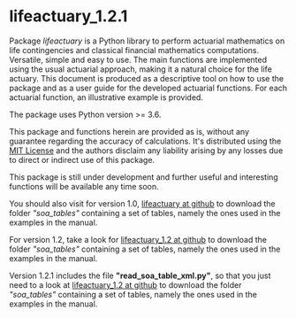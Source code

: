 # lifeactuary_1.2.1
Package *lifeactuary* is a Python library to perform actuarial mathematics on life contingencies and classical financial mathematics computations. Versatile, simple and easy to use. The main functions are implemented using the usual actuarial approach, making it a natural choice for the life actuary.
This document is produced as a descriptive tool on how to use the package and as a user guide for the developed actuarial functions. For each actuarial function, an illustrative example is provided. 
        
The package uses Python version >= 3.6.

This package and functions herein are provided as is, without any guarantee regarding the accuracy of calculations. It's distributed using the [MIT License](https://en.wikipedia.org/wiki/MIT_License) and the authors disclaim any liability arising by any losses due to direct or indirect use of this package.
    
This package is still under development and further useful and interesting functions will be available any time soon.

You should also visit for version 1.0, [lifeactuary at github](https://github.com/parcr/lifeactuary) to download the folder *"soa_tables"* containing a set of tables, namely the ones used in the examples in the manual.

For version 1.2, take a look for  [lifeactuary_1.2 at github](https://github.com/parcr/lifeactuary_1.2) to download the folder *"soa_tables"* containing a set of tables, namely the ones used in the examples in the manual.

Version 1.2.1 includes the file **"read_soa_table_xml.py"**, so that you just need to a look at  [lifeactuary_1.2 at github](https://github.com/parcr/lifeactuary_1.2) to download the folder *"soa_tables"* containing a set of tables, namely the ones used in the examples in the manual.